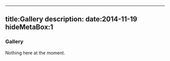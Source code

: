----
title:Gallery
description:
date:2014-11-19
hideMetaBox:1
----

### Gallery

Nothing here at the moment.

<!-- Portfolio Section -->
<!--  <div class="row">
    <div class="col-lg-12">
        <h2 class="page-header">Portfolio Heading</h2>
    </div>
    <div class="col-md-4 col-sm-6">
        <a href="portfolio-item.html">
            <img class="img-responsive img-portfolio img-hover" src="http://placehold.it/700x450" alt="">
        </a>
    </div>
    <div class="col-md-4 col-sm-6">
        <a href="portfolio-item.html">
            <img class="img-responsive img-portfolio img-hover" src="http://placehold.it/700x450" alt="">
        </a>
    </div>
    <div class="col-md-4 col-sm-6">
        <a href="portfolio-item.html">
            <img class="img-responsive img-portfolio img-hover" src="http://placehold.it/700x450" alt="">
        </a>
    </div>
    <div class="col-md-4 col-sm-6">
        <a href="portfolio-item.html">
            <img class="img-responsive img-portfolio img-hover" src="http://placehold.it/700x450" alt="">
        </a>
    </div>
    <div class="col-md-4 col-sm-6">
        <a href="portfolio-item.html">
            <img class="img-responsive img-portfolio img-hover" src="http://placehold.it/700x450" alt="">
        </a>
    </div>
    <div class="col-md-4 col-sm-6">
        <a href="portfolio-item.html">
            <img class="img-responsive img-portfolio img-hover" src="http://placehold.it/700x450" alt="">
        </a>
    </div>
</div> -->
<!-- /.row -->